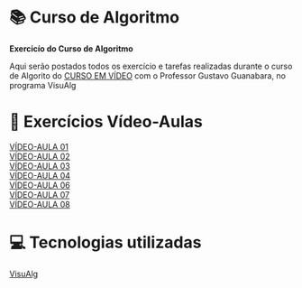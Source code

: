 # :books: Curso de Algoritmo
**Exercicío do Curso de Algoritmo**

 Aqui serão postados todos os exercício e tarefas realizadas durante o curso de Algorito do [CURSO EM VÍDEO](https://www.youtube.com/watch?v=8mei6uVttho&list=PLHz_AreHm4dmSj0MHol_aoNYCSGFqvfXV) com o Professor Gustavo Guanabara, no programa VisuAlg
 
 # :page_with_curl: Exercícios Vídeo-Aulas
 [VÍDEO-AULA 01](https://github.com/ArgemiroC/Curso-de-Algoritmo/blob/main/Exerc%C3%ADcios%20Aulas/Aula%2001/README.md)<br/>
 [VÍDEO-AULA 02](https://github.com/ArgemiroC/Curso-de-Algoritmo/blob/main/Exerc%C3%ADcios%20Aulas/Aula%2002/README.md)<br/>
 [VÍDEO-AULA 03](https://github.com/ArgemiroC/Curso-de-Algoritmo/blob/main/Exerc%C3%ADcios%20Aulas/Aula%2003/README.md)<br/>
 [VÍDEO-AULA 04](https://github.com/ArgemiroC/Curso-de-Algoritmo/blob/main/Exerc%C3%ADcios%20Aulas/Aula%2004/README.md)<br/>
 [VÍDEO-AULA 06](https://github.com/ArgemiroC/Curso-de-Algoritmo/blob/main/Exerc%C3%ADcios%20Aulas/Aula%2006/README.md)<br/>
 [VÍDEO-AULA 07](https://github.com/ArgemiroC/Curso-de-Algoritmo/blob/main/Exerc%C3%ADcios%20Aulas/Aula%2007/README.md)<br/>
 [VÍDEO-AULA 08](https://github.com/ArgemiroC/Curso-de-Algoritmo/blob/main/Exerc%C3%ADcios%20Aulas/Aula%2008/README.md)<br/>
 
# :computer: Tecnologias utilizadas

[VisuAlg](https://visualg3.com.br/)

